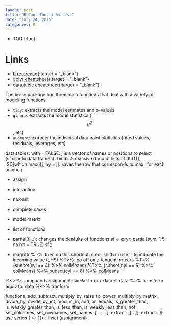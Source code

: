 ```yaml
---
layout: post
title: "R Cool Functions List"
date: "July 24, 2015"
categories: R
---
```


* TOC
{:toc}



# Links

* [R reference][r_ref]{:target = "_blank"}
* [dplyr cheatsheet][dplyr_ref]{:target = "_blank"}
* [data.table cheatsheet][data.table_ref]{:target = "_blank"}

[r_ref]: https://drive.google.com/file/d/0B5VF_idvHAmMMWN5dmhaT05IRkk/view?usp=sharing
[dplyr_ref]: https://drive.google.com/file/d/0B5VF_idvHAmMblBxTjEwRWZXYjQ/view?usp=sharing
[data.table_ref]: https://drive.google.com/file/d/0B5VF_idvHAmMYUtxVHVUVFVDbGc/view?usp=sharing

The `broom` package has three main functions that deal with a variety of modeling functions

* `tidy`: extracts the model estimates and p-values
* `glance`: extracts the model statistics ($$R^2$$, etc)
* `augment`: extracts the individual data point statistics (fitted values, residuals, leverages, etc)


data.tables:
with = FALSE: j is a vector of names or positions to select (similar to data frames)
rbindlist: massive rbind of lists of df
DT[, .SD[which.max(i)], by = j]: saves the row that corresponds to max i for each unique j


* assign
* interaction
* na.omit
* complete.cases
* model.matrix

* list of functions

* partial(f, ..): changes the deafults of functions
sf <- pryr::partial(sum, 1:5, na.rm = TRUE)
sf()

* magrittr
%>%: then do this
shortcut: cmd+shift+m
use '.' to indicate the incoming value (LHS)
%T>%: go off on a tangent:
mtcars  %T>% {subset(cyl ==  4) %>% colMeans} %T>% {subset(cyl == 6) %>% colMeans} %>% subset(cyl == 8) %>% colMeans

%<>%: compound assignment; similar to x++
data <- data %>% transform
equiv to:
data %<>% tranform

functions:
add, subtract, multiply_by, raise_to_power, multiply_by_matrix, divide_by, divide_by_int, mod, is_in, and, or, equals, is_greater_than, is_weakly_greater_than, is_less_than, is_weakly_less_than, not
set_colnames, set_rownames, set_names
.[..., ...]: extract
.[[...]]: extract:
.$: use series
] <-,  ]]<-: inset (assignment)



